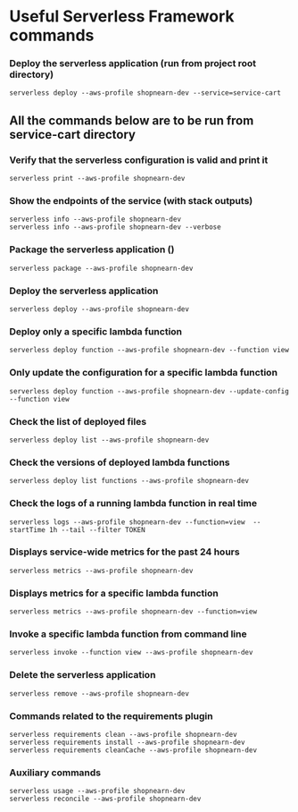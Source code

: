 # Useful Serverless Framework commands

### Deploy the serverless application (run from project root directory)
    serverless deploy --aws-profile shopnearn-dev --service=service-cart

## All the commands below are to be run from service-cart directory 

### Verify that the serverless configuration is valid and print it
    serverless print --aws-profile shopnearn-dev

### Show the endpoints of the service (with stack outputs)
    serverless info --aws-profile shopnearn-dev
    serverless info --aws-profile shopnearn-dev --verbose

### Package the serverless application ()
    serverless package --aws-profile shopnearn-dev

### Deploy the serverless application
    serverless deploy --aws-profile shopnearn-dev

### Deploy only a specific lambda function
    serverless deploy function --aws-profile shopnearn-dev --function view

### Only update the configuration for a specific lambda function
    serverless deploy function --aws-profile shopnearn-dev --update-config --function view

### Check the list of deployed files
    serverless deploy list --aws-profile shopnearn-dev

### Check the versions of deployed lambda functions
    serverless deploy list functions --aws-profile shopnearn-dev

### Check the logs of a running lambda function in real time
    serverless logs --aws-profile shopnearn-dev --function=view  --startTime 1h --tail --filter TOKEN

### Displays service-wide metrics for the past 24 hours
    serverless metrics --aws-profile shopnearn-dev

### Displays metrics for a specific lambda function
    serverless metrics --aws-profile shopnearn-dev --function=view

### Invoke a specific lambda function from command line
    serverless invoke --function view --aws-profile shopnearn-dev

### Delete the serverless application 
    serverless remove --aws-profile shopnearn-dev

### Commands related to the requirements plugin
    serverless requirements clean --aws-profile shopnearn-dev
    serverless requirements install --aws-profile shopnearn-dev
    serverless requirements cleanCache --aws-profile shopnearn-dev

### Auxiliary commands
    serverless usage --aws-profile shopnearn-dev
    serverless reconcile --aws-profile shopnearn-dev
